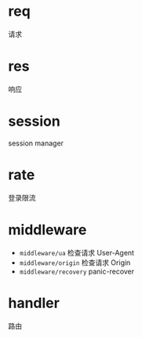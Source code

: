 # req

请求

# res

响应

# session

session manager

# rate

登录限流

# middleware

- `middleware/ua` 检查请求 User-Agent
- `middleware/origin` 检查请求 Origin
- `middleware/recovery` panic-recover

# handler

路由
